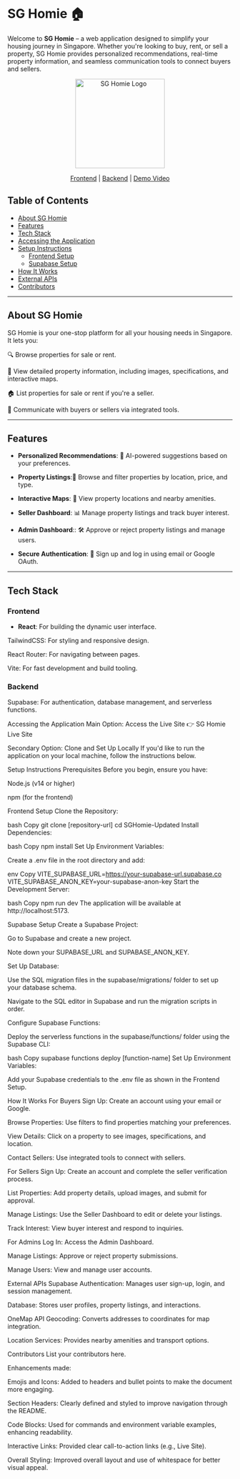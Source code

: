 # SG Homie 🏠
Welcome to **SG Homie** – a web application designed to simplify your housing journey in Singapore. Whether you're looking to buy, rent, or sell a property, SG Homie provides personalized recommendations, real-time property information, and seamless communication tools to connect buyers and sellers.


<p align="center">
  <img src="frontend/src/assets/img/logo.jpeg" alt="SG Homie Logo" width="200"/>
</p>

<div align="center">

[Frontend](frontend/) | [Backend](backend/) | [Demo Video](https://youtu.be/DUjzc5ec98E)

</div>

## Table of Contents
- [About SG Homie](#about-sg-homie)
- [Features](#features)
- [Tech Stack](#tech-stack)
- [Accessing the Application](#accessing-the-application)
- [Setup Instructions](#setup-instructions)
  - [Frontend Setup](#frontend-setup)
  - [Supabase Setup](#supabase-setup)
- [How It Works](#how-it-works)
- [External APIs](#external-apis)
- [Contributors](#contributors)
---

## About SG Homie
SG Homie is your one-stop platform for all your housing needs in Singapore. It lets you:

🔍 Browse properties for sale or rent.

📸 View detailed property information, including images, specifications, and interactive maps.

🏠 List properties for sale or rent if you're a seller.

💬 Communicate with buyers or sellers via integrated tools.

---

## Features

- **Personalized Recommendations**: 🤖 AI-powered suggestions based on your preferences.

- **Property Listings**:🏢 Browse and filter properties by location, price, and type.

- **Interactive Maps**: 📍 View property locations and nearby amenities.

- **Seller Dashboard**: 📊 Manage property listings and track buyer interest.

- **Admin Dashboard**:: 🛠️ Approve or reject property listings and manage users.

- **Secure Authentication**: 🔐 Sign up and log in using email or Google OAuth.

---

## Tech Stack

### Frontend
- **React**: For building the dynamic user interface.

TailwindCSS: For styling and responsive design.

React Router: For navigating between pages.

Vite: For fast development and build tooling.

### Backend
Supabase: For authentication, database management, and serverless functions.

Accessing the Application
Main Option: Access the Live Site
👉 SG Homie Live Site

Secondary Option: Clone and Set Up Locally
If you'd like to run the application on your local machine, follow the instructions below.

Setup Instructions
Prerequisites
Before you begin, ensure you have:

Node.js (v14 or higher)

npm (for the frontend)

Frontend Setup
Clone the Repository:

bash
Copy
git clone [repository-url]
cd SGHomie-Updated
Install Dependencies:

bash
Copy
npm install
Set Up Environment Variables:

Create a .env file in the root directory and add:

env
Copy
VITE_SUPABASE_URL=https://your-supabase-url.supabase.co
VITE_SUPABASE_ANON_KEY=your-supabase-anon-key
Start the Development Server:

bash
Copy
npm run dev
The application will be available at http://localhost:5173.

Supabase Setup
Create a Supabase Project:

Go to Supabase and create a new project.

Note down your SUPABASE_URL and SUPABASE_ANON_KEY.

Set Up Database:

Use the SQL migration files in the supabase/migrations/ folder to set up your database schema.

Navigate to the SQL editor in Supabase and run the migration scripts in order.

Configure Supabase Functions:

Deploy the serverless functions in the supabase/functions/ folder using the Supabase CLI:

bash
Copy
supabase functions deploy [function-name]
Set Up Environment Variables:

Add your Supabase credentials to the .env file as shown in the Frontend Setup.

How It Works
For Buyers
Sign Up: Create an account using your email or Google.

Browse Properties: Use filters to find properties matching your preferences.

View Details: Click on a property to see images, specifications, and location.

Contact Sellers: Use integrated tools to connect with sellers.

For Sellers
Sign Up: Create an account and complete the seller verification process.

List Properties: Add property details, upload images, and submit for approval.

Manage Listings: Use the Seller Dashboard to edit or delete your listings.

Track Interest: View buyer interest and respond to inquiries.

For Admins
Log In: Access the Admin Dashboard.

Manage Listings: Approve or reject property submissions.

Manage Users: View and manage user accounts.

External APIs
Supabase
Authentication: Manages user sign-up, login, and session management.

Database: Stores user profiles, property listings, and interactions.

OneMap API
Geocoding: Converts addresses to coordinates for map integration.

Location Services: Provides nearby amenities and transport options.

Contributors
List your contributors here.

Enhancements made:

Emojis and Icons: Added to headers and bullet points to make the document more engaging.

Section Headers: Clearly defined and styled to improve navigation through the README.

Code Blocks: Used for commands and environment variable examples, enhancing readability.

Interactive Links: Provided clear call-to-action links (e.g., Live Site).

Overall Styling: Improved overall layout and use of whitespace for better visual appeal.

